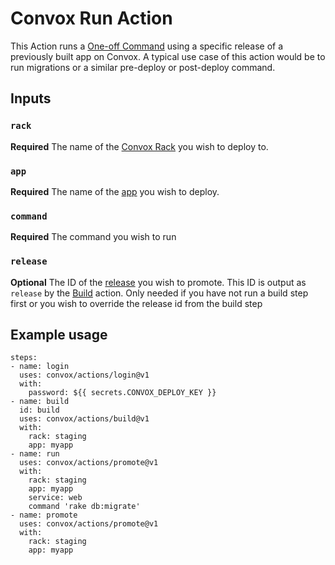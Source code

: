 # Convox Run Action
This Action runs a [One-off Command](https://docs.convox.com/management/one-off-commands) using a specific release of a previously built app on Convox. A typical use case of this action would be to run migrations or a similar pre-deploy or post-deploy command.

## Inputs
### `rack`
**Required** The name of the [Convox Rack](https://docs.convox.com/introduction/rack) you wish to deploy to.
### `app`
**Required** The name of the [app](https://docs.convox.com/deployment/creating-an-application) you wish to deploy.
### `command`
**Required** The command you wish to run
### `release`
**Optional** The ID of the [release](https://docs.convox.com/deployment/releases) you wish to promote. This ID is output as `release` by the [Build](../build) action. Only needed if you have not run a build step first or you wish to override the release id from the build step
## Example usage
```
steps:
- name: login
  uses: convox/actions/login@v1
  with:
    password: ${{ secrets.CONVOX_DEPLOY_KEY }}
- name: build
  id: build
  uses: convox/actions/build@v1
  with:
    rack: staging
    app: myapp
- name: run
  uses: convox/actions/promote@v1
  with:
    rack: staging
    app: myapp
    service: web
    command 'rake db:migrate'
- name: promote
  uses: convox/actions/promote@v1
  with:
    rack: staging
    app: myapp
```